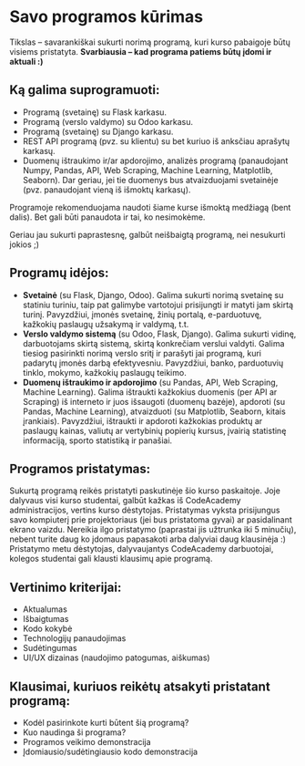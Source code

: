 # Savo programos kūrimas

Tikslas – savarankiškai sukurti norimą programą, kuri kurso pabaigoje būtų visiems pristatyta. **Svarbiausia – kad programa patiems būtų įdomi ir aktuali :)**

## Ką galima suprogramuoti:
* Programą (svetainę) su Flask karkasu. 
* Programą (verslo valdymo) su Odoo karkasu.
* Programą (svetainę) su Django karkasu.
* REST API programą (pvz. su klientu) su bet kuriuo iš anksčiau aprašytų karkasų.
* Duomenų ištraukimo ir/ar apdorojimo, analizės programą (panaudojant Numpy, Pandas, API, Web Scraping, Machine Learning, Matplotlib, Seaborn). Dar geriau, jei tie duomenys bus atvaizduojami svetainėje (pvz. panaudojant vieną iš išmoktų karkasų).

Programoje rekomenduojama naudoti šiame kurse išmoktą medžiagą (bent dalis). Bet gali būti panaudota ir tai, ko nesimokėme.

Geriau jau sukurti paprastesnę, galbūt neišbaigtą programą, nei nesukurti jokios ;)

## Programų idėjos:
* **Svetainė** (su Flask, Django, Odoo). Galima sukurti norimą svetainę su statiniu turiniu, taip pat galimybe vartotojui prisijungti ir matyti jam skirtą turinį. Pavyzdžiui, įmonės svetainę, žinių portalą, e-parduotuvę, kažkokių paslaugų užsakymą ir valdymą, t.t.
* **Verslo valdymo sistemą** (su Odoo, Flask, Django). Galima sukurti vidinę, darbuotojams skirtą sistemą, skirtą konkrečiam verslui valdyti. Galima tiesiog pasirinkti norimą verslo sritį ir parašyti jai programą, kuri padarytų įmonės darbą efektyvesniu. Pavyzdžiui, banko, parduotuvių tinklo, mokymo, kažkokių paslaugų teikimo.
* **Duomenų ištraukimo ir apdorojimo** (su Pandas, API, Web Scraping, Machine Learning). Galima ištraukti kažkokius duomenis (per API ar Scraping) iš interneto ir juos išsaugoti (duomenų bazėje), apdoroti (su Pandas, Machine Learning), atvaizduoti (su Matplotlib, Seaborn, kitais įrankiais). Pavyzdžiui, ištraukti ir apdoroti kažkokias produktų ar paslaugų kainas, valiutų ar vertybinių popierių kursus, įvairią statistinę informaciją, sporto statistiką ir panašiai.

## Programos pristatymas:
Sukurtą programą reikės pristatyti paskutinėje šio kurso paskaitoje. Joje dalyvaus visi kurso studentai, galbūt kažkas iš CodeAcademy administracijos, vertins kurso dėstytojas.
Pristatymas vyksta prisijungus savo kompiuterį prie projektoriaus (jei bus pristatoma gyvai) ar pasidalinant ekrano vaizdu. Nereikia ilgo pristatymo (paprastai jis užtrunka iki 5 minučių), nebent turite daug ko įdomaus papasakoti arba dalyviai daug klausinėja :)
Pristatymo metu dėstytojas, dalyvaujantys CodeAcademy darbuotojai, kolegos studentai gali klausti klausimų apie programą.

## Vertinimo kriterijai:
* Aktualumas
* Išbaigtumas
* Kodo kokybė
* Technologijų panaudojimas
* Sudėtingumas
* UI/UX dizainas (naudojimo patogumas, aiškumas)

## Klausimai, kuriuos reikėtų atsakyti pristatant programą:
* Kodėl pasirinkote kurti būtent šią programą?
* Kuo naudinga ši programa?
* Programos veikimo demonstracija
* Įdomiausio/sudėtingiausio kodo demonstracija